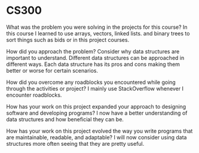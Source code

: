 # CS300
What was the problem you were solving in the projects for this course?
In this course I learned to use arrays, vectors, linked lists. and binary trees to sort things such as bids or in this project courses.

How did you approach the problem? Consider why data structures are important to understand.
Different data structures can be approached in different ways. Each data structure has its pros and cons making them better or worse for certain scenarios.

How did you overcome any roadblocks you encountered while going through the activities or project?
I mainly use StackOverflow whenever I encounter roadblocks.

How has your work on this project expanded your approach to designing software and developing programs?
I now have a better understanding of data structures and how beneficial they can be.

How has your work on this project evolved the way you write programs that are maintainable, readable, and adaptable?
I will now consider using data structures more often seeing that they are pretty useful.

